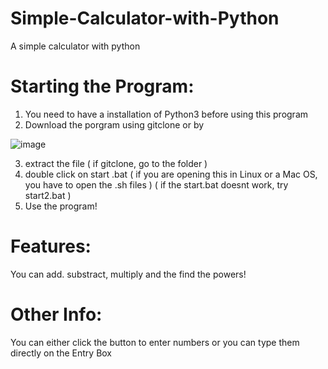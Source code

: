 # Simple-Calculator-with-Python
A simple calculator with python

# Starting the Program:
1. You need to have a installation of Python3 before using this program
2. Download the porgram using gitclone or by 

![image](https://user-images.githubusercontent.com/36286877/116990211-6d406f80-acf0-11eb-9811-0b348376aa43.png)

3. extract the file ( if gitclone, go to the folder )
4. double click on start .bat ( if you are opening this in Linux or a Mac OS, you have to open the .sh files ) ( if the start.bat doesnt work, try start2.bat )  
5. Use the program!

# Features:
You can add. substract, multiply and the find the powers!

# Other Info:
You can either click the button to enter numbers or you can type them directly on the Entry Box
